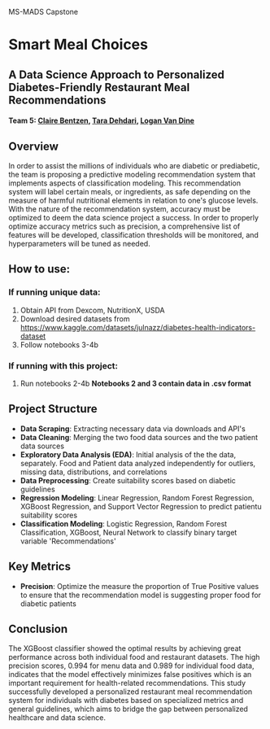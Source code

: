 MS-MADS Capstone 
# Smart Meal Choices
## A Data Science Approach to Personalized Diabetes-Friendly Restaurant Meal Recommendations

#### Team 5: [Claire Bentzen](mailto:cbentzen@sandiego.edu), [Tara Dehdari](mailto:tdehdari@sandiego.edu), [Logan Van Dine](mailto:lvandine@sandiego.edu)

## Overview

In order to assist the millions of individuals who are diabetic or prediabetic, the team is proposing a predictive modeling recommendation system that implements aspects of classification modeling. This recommendation system will label certain meals, or ingredients, as safe depending on the measure of harmful nutritional elements in relation to one's glucose levels. With the nature of the recommendation system, accuracy must be optimized to deem the data science project a success. In order to properly optimize accuracy metrics such as precision, a comprehensive list of features will be developed, classification thresholds will be monitored, and hyperparameters will be tuned as needed.

## How to use:

### If running unique data:
1. Obtain API from Dexcom, NutritionX, USDA
2. Download desired datasets from https://www.kaggle.com/datasets/julnazz/diabetes-health-indicators-dataset
3. Follow notebooks 3-4b

### If running with this project:
1. Run notebooks 2-4b **Notebooks 2 and 3 contain data in .csv format**

## Project Structure

- **Data Scraping**: Extracting necessary data via downloads and API's
- **Data Cleaning**: Merging the two food data sources and the two patient data sources
- **Exploratory Data Analysis (EDA)**: Initial analysis of the the data, separately. Food and Patient data analyzed independently for outliers, missing data, distributions, and correlations
- **Data Preprocessing**: Create suitability scores based on diabetic guidelines
- **Regression Modeling**: Linear Regression, Random Forest Regression, XGBoost Regression, and Support Vector Regression to predict patientu suitability scores
- **Classification Modeling**: Logistic Regression, Random Forest Classification, XGBoost, Neural Network to classify binary target variable 'Recommendations'

## Key Metrics
- **Precision**: Optimize the measure the proportion of True Positive values to ensure that the recommendation model is suggesting proper food for diabetic patients


## Conclusion
The XGBoost classifier showed the optimal results by achieving great performance across both individual food and restaurant datasets. The high precision scores, 0.994 for menu data and 0.989 for individual food data, indicates that the model effectively minimizes false positives which is an important requirement for health-related recommendations. This study successfully developed a personalized restaurant meal recommendation system for individuals with diabetes based on specialized metrics and general guidelines, which aims to bridge the gap between personalized healthcare and data science.
